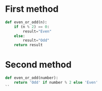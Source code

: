 # First method

```python
def even_or_odd(n):
    if (n % 2) == 0:
        result="Even"
    else:
        result="Odd"
    return result
```

# Second method

```python
def even_or_odd(number):
    return 'Odd' if number % 2 else 'Even'
``
